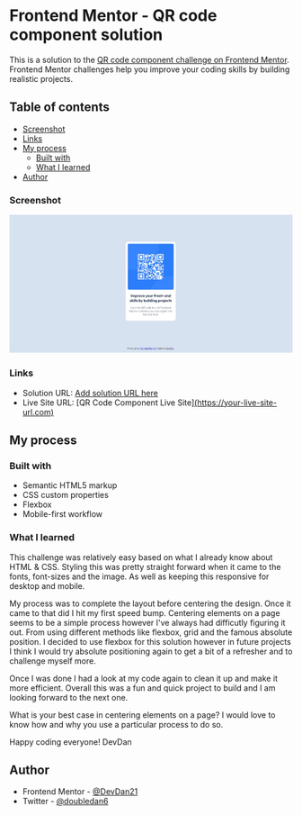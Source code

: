 # Frontend Mentor - QR code component solution

This is a solution to the [QR code component challenge on Frontend Mentor](https://www.frontendmentor.io/challenges/qr-code-component-iux_sIO_H). Frontend Mentor challenges help you improve your coding skills by building realistic projects.

## Table of contents

- [Screenshot](#screenshot)
- [Links](#links)
- [My process](#my-process)
  - [Built with](#built-with)
  - [What I learned](#what-i-learned)
- [Author](#author)

### Screenshot

![Snapshot](/images/qr-component-snapshot.jpg)

### Links

- Solution URL: [Add solution URL here](https://your-solution-url.com)
- Live Site URL: [QR Code Component Live Site][(https://your-live-site-url.com)](https://devdan21.github.io/qr-code-component/)

## My process

### Built with

- Semantic HTML5 markup
- CSS custom properties
- Flexbox
- Mobile-first workflow

### What I learned

This challenge was relatively easy based on what I already know about HTML & CSS.
Styling this was pretty straight forward when it came to the fonts, font-sizes and the image. As well as keeping this responsive for desktop and mobile.

My process was to complete the layout before centering the design. Once it came to that did I hit my first speed bump.
Centering elements on a page seems to be a simple process however I've always had difficutly figuring it out. From using different methods like flexbox, grid and the famous absolute position.
I decided to use flexbox for this solution however in future projects I think I would try absolute positioning again to get a bit of a refresher and to challenge myself more.

Once I was done I had a look at my code again to clean it up and make it more efficient.
Overall this was a fun and quick project to build and I am looking forward to the next one.

What is your best case in centering elements on a page? I would love to know how and why you use a particular process to do so.

Happy coding everyone!
DevDan

## Author

- Frontend Mentor - [@DevDan21](https://www.frontendmentor.io/profile/DevDan21)
- Twitter - [@doubledan6](https://twitter.com/DoubleDan6)
